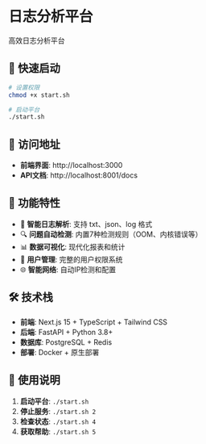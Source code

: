 # 日志分析平台

高效日志分析平台

## 🚀 快速启动

```bash
# 设置权限
chmod +x start.sh

# 启动平台
./start.sh
```

## 📱 访问地址

- **前端界面**: http://localhost:3000
- **API文档**: http://localhost:8001/docs

## 🔧 功能特性

- 📁 **智能日志解析**: 支持 txt、json、log 格式
- 🔍 **问题自动检测**: 内置7种检测规则（OOM、内核错误等）
- 📊 **数据可视化**: 现代化报表和统计
- 👥 **用户管理**: 完整的用户权限系统
- 🌐 **智能网络**: 自动IP检测和配置

## 🛠️ 技术栈

- **前端**: Next.js 15 + TypeScript + Tailwind CSS
- **后端**: FastAPI + Python 3.8+
- **数据库**: PostgreSQL + Redis
- **部署**: Docker + 原生部署

## 📝 使用说明

1. **启动平台**: `./start.sh`
2. **停止服务**: `./start.sh 2`
3. **检查状态**: `./start.sh 4`
4. **获取帮助**: `./start.sh 5` 
